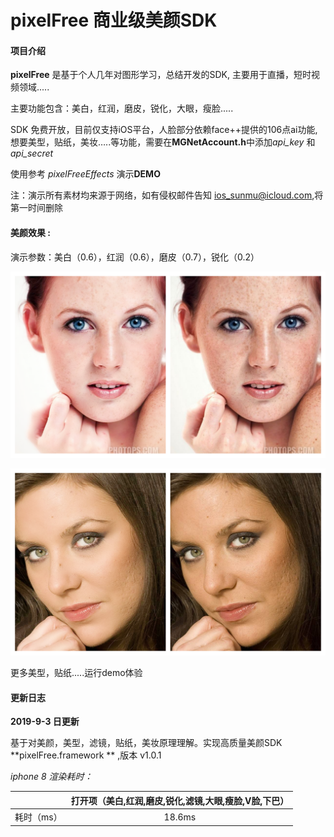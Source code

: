 # pixelFree 商业级美颜SDK

#### 项目介绍

**pixelFree** 是基于个人几年对图形学习，总结开发的SDK, 主要用于直播，短时视频领域.....

主要功能包含：美白，红润，磨皮，锐化，大眼，瘦脸.....

SDK 免费开放，目前仅支持iOS平台，人脸部分依赖face++提供的106点ai功能,想要美型，贴纸，美妆…..等功能，需要在**MGNetAccount.h**中添加*api_key*  和 *api_secret*

使用参考  *pixelFreeEffects* 演示**DEMO**

注：演示所有素材均来源于网络，如有侵权邮件告知 ios_sunmu@icloud.com,将第一时间删除

#### 美颜效果 :

演示参数：美白（0.6），红润（0.6），磨皮（0.7），锐化（0.2）

![](./comp_image_1.png)

![](./comp_image_2.png)



更多美型，贴纸.....运行demo体验

#### 更新日志

**2019-9-3 日更新**

基于对美颜，美型，滤镜，贴纸，美妆原理理解。实现高质量美颜SDK **pixelFree.framework ** ,版本 v1.0.1

*iphone 8 渲染耗时：*

|            | 打开项（美白,红润,磨皮,锐化,滤镜,大眼,瘦脸,V脸,下巴） |
| ---------- | :---------------------------------------------------: |
| 耗时（ms） |                        18.6ms                         |









